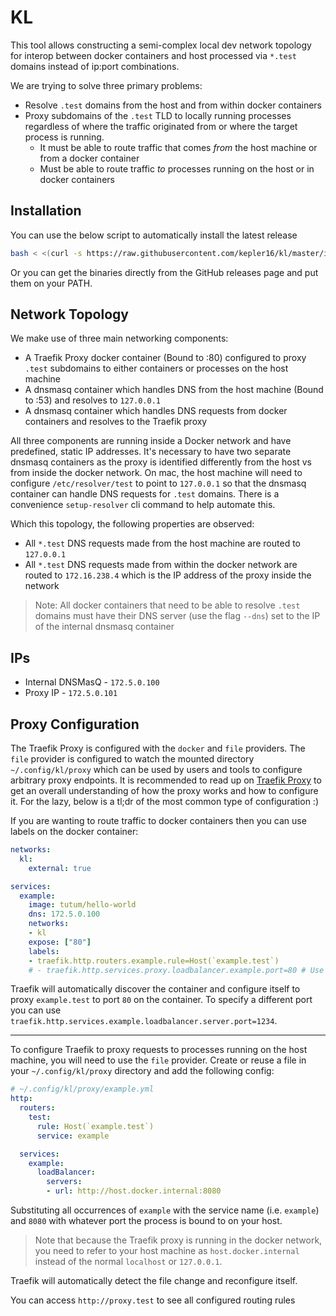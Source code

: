 # KL

This tool allows constructing a semi-complex local dev network topology for interop between docker containers and host processed via `*.test` domains instead of ip:port combinations.

We are trying to solve three primary problems:

+ Resolve `.test` domains from the host and from within docker containers
+ Proxy subdomains of the `.test` TLD to locally running processes regardless of where the traffic originated from or where the target process is running.
  + It must be able to route traffic that comes _from_ the host machine or from a docker container
  + Must be able to route traffic _to_ processes running on the host or in docker containers

## Installation

You can use the below script to automatically install the latest release

```bash
bash < <(curl -s https://raw.githubusercontent.com/kepler16/kl/master/install.sh)
```

Or you can get the binaries directly from the GitHub releases page and put them on your PATH.

## Network Topology

We make use of three main networking components:

+ A Traefik Proxy docker container (Bound to :80) configured to proxy `.test` subdomains to either containers or processes on the host machine
+ A dnsmasq container which handles DNS from the host machine (Bound to :53) and resolves to `127.0.0.1`
+ A dnsmasq container which handles DNS requests from docker containers and resolves to the Traefik proxy

All three components are running inside a Docker network and have predefined, static IP addresses. It's necessary to have two separate dnsmasq containers as the proxy is identified differently from the host vs from inside the docker network. On mac, the host machine will need to configure `/etc/resolver/test` to point to `127.0.0.1` so that the dnsmasq container can handle DNS requests for `.test` domains. There is a convenience `setup-resolver` cli command to help automate this.

Which this topology, the following properties are observed:

+ All `*.test` DNS requests made from the host machine are routed to `127.0.0.1`
+ All `*.test` DNS requests made from within the docker network are routed to `172.16.238.4` which is the IP address of the proxy inside the network

> Note: All docker containers that need to be able to resolve `.test` domains must have their DNS server (use the flag `--dns`) set to the IP of the internal dnsmasq container

## IPs

+ Internal DNSMasQ - `172.5.0.100`
+ Proxy IP - `172.5.0.101`

## Proxy Configuration

The Traefik Proxy is configured with the `docker` and `file` providers. The `file` provider is configured to watch the mounted directory `~/.config/kl/proxy` which can be used by users and tools to configure arbitrary proxy endpoints. It is recommended to read up on [Traefik Proxy](https://doc.traefik.io/traefik/) to get an overall understanding of how the proxy works and how to configure it. For the lazy, below is a tl;dr of the most common type of configuration :)

If you are wanting to route traffic to docker containers then you can use labels on the docker container:

```yml
networks:
  kl:
    external: true

services:
  example:
    image: tutum/hello-world
    dns: 172.5.0.100
    networks:
    - kl
    expose: ["80"]
    labels:
    - traefik.http.routers.example.rule=Host(`example.test`)
    # - traefik.http.services.proxy.loadbalancer.example.port=80 # Use this label if there are no `expose`d ports (or if there are more than 1)
```

Traefik will automatically discover the container and configure itself to proxy `example.test` to port `80` on the container. To specify a different port you can use `traefik.http.services.example.loadbalancer.server.port=1234`.

---

To configure Traefik to proxy requests to processes running on the host machine, you will need to use the `file` provider. Create or reuse a file in your `~/.config/kl/proxy` directory and add the following config:

```yml
# ~/.config/kl/proxy/example.yml
http:
  routers:
    test:
      rule: Host(`example.test`)
      service: example

  services:
    example:
      loadBalancer:
        servers:
        - url: http://host.docker.internal:8080
```

Substituting all occurrences of `example` with the service name (i.e. `example`) and `8080` with whatever port the process is bound to on your host.

> Note that because the Traefik proxy is running in the docker network, you need to refer to your host machine as `host.docker.internal` instead of the normal `localhost` or `127.0.0.1`.

Traefik will automatically detect the file change and reconfigure itself.

You can access `http://proxy.test` to see all configured routing rules
